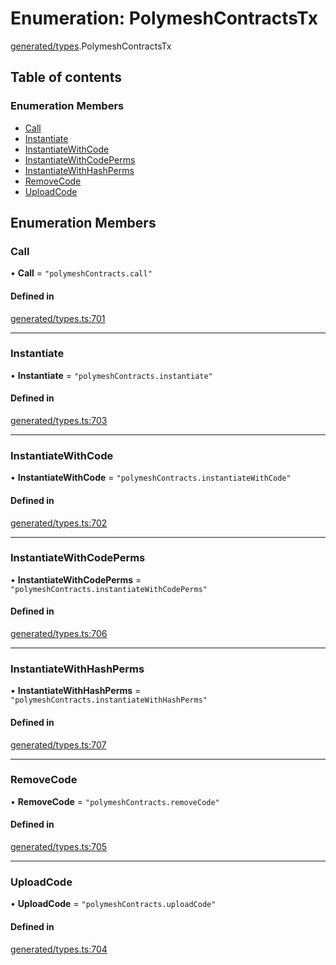 # Enumeration: PolymeshContractsTx

[generated/types](../wiki/generated.types).PolymeshContractsTx

## Table of contents

### Enumeration Members

- [Call](../wiki/generated.types.PolymeshContractsTx#call)
- [Instantiate](../wiki/generated.types.PolymeshContractsTx#instantiate)
- [InstantiateWithCode](../wiki/generated.types.PolymeshContractsTx#instantiatewithcode)
- [InstantiateWithCodePerms](../wiki/generated.types.PolymeshContractsTx#instantiatewithcodeperms)
- [InstantiateWithHashPerms](../wiki/generated.types.PolymeshContractsTx#instantiatewithhashperms)
- [RemoveCode](../wiki/generated.types.PolymeshContractsTx#removecode)
- [UploadCode](../wiki/generated.types.PolymeshContractsTx#uploadcode)

## Enumeration Members

### Call

• **Call** = ``"polymeshContracts.call"``

#### Defined in

[generated/types.ts:701](https://github.com/PolymeshAssociation/polymesh-sdk/blob/46129005/src/generated/types.ts#L701)

___

### Instantiate

• **Instantiate** = ``"polymeshContracts.instantiate"``

#### Defined in

[generated/types.ts:703](https://github.com/PolymeshAssociation/polymesh-sdk/blob/46129005/src/generated/types.ts#L703)

___

### InstantiateWithCode

• **InstantiateWithCode** = ``"polymeshContracts.instantiateWithCode"``

#### Defined in

[generated/types.ts:702](https://github.com/PolymeshAssociation/polymesh-sdk/blob/46129005/src/generated/types.ts#L702)

___

### InstantiateWithCodePerms

• **InstantiateWithCodePerms** = ``"polymeshContracts.instantiateWithCodePerms"``

#### Defined in

[generated/types.ts:706](https://github.com/PolymeshAssociation/polymesh-sdk/blob/46129005/src/generated/types.ts#L706)

___

### InstantiateWithHashPerms

• **InstantiateWithHashPerms** = ``"polymeshContracts.instantiateWithHashPerms"``

#### Defined in

[generated/types.ts:707](https://github.com/PolymeshAssociation/polymesh-sdk/blob/46129005/src/generated/types.ts#L707)

___

### RemoveCode

• **RemoveCode** = ``"polymeshContracts.removeCode"``

#### Defined in

[generated/types.ts:705](https://github.com/PolymeshAssociation/polymesh-sdk/blob/46129005/src/generated/types.ts#L705)

___

### UploadCode

• **UploadCode** = ``"polymeshContracts.uploadCode"``

#### Defined in

[generated/types.ts:704](https://github.com/PolymeshAssociation/polymesh-sdk/blob/46129005/src/generated/types.ts#L704)
